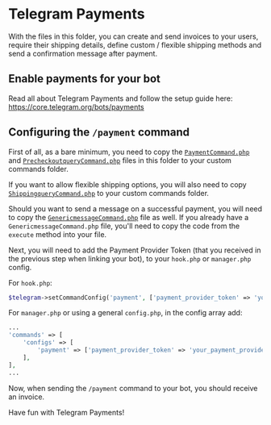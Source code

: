 # Telegram Payments

With the files in this folder, you can create and send invoices to your users, require their shipping details, define custom / flexible shipping methods and send a confirmation message after payment.

## Enable payments for your bot

Read all about Telegram Payments and follow the setup guide here:
https://core.telegram.org/bots/payments

## Configuring the `/payment` command

First of all, as a bare minimum, you need to copy the [`PaymentCommand.php`](PaymentCommand.php) and [`PrecheckoutqueryCommand.php`](PrecheckoutqueryCommand.php) files in this folder to your custom commands folder.

If you want to allow flexible shipping options, you will also need to copy [`ShippingqueryCommand.php`](ShippingqueryCommand.php) to your custom commands folder.

Should you want to send a message on a successful payment, you will need to copy the [`GenericmessageCommand.php`](GenericmessageCommand.php) file as well.
If you already have a `GenericmessageCommand.php` file, you'll need to copy the code from the `execute` method into your file.

Next, you will need to add the Payment Provider Token (that you received in the previous step when linking your bot), to your `hook.php` or `manager.php` config.

For `hook.php`:
```php
$telegram->setCommandConfig('payment', ['payment_provider_token' => 'your_payment_provider_token_here']);
```

For `manager.php` or using a general `config.php`, in the config array add:
```php
...
'commands' => [
    'configs' => [
        'payment' => ['payment_provider_token' => 'your_payment_provider_token_here'],
    ],
],
...
```

Now, when sending the `/payment` command to your bot, you should receive an invoice.

Have fun with Telegram Payments!
